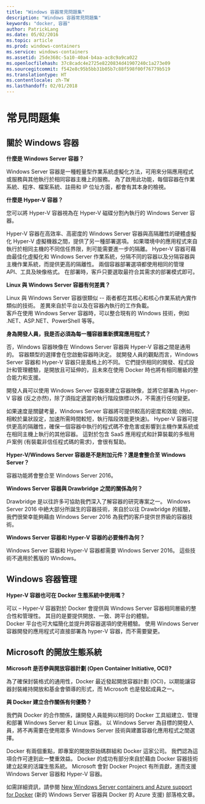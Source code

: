 ```yaml
---
title: "Windows 容器常見問題集"
description: "Windows 容器常見問題集"
keywords: "docker, 容器"
author: PatrickLang
ms.date: 05/02/2016
ms.topic: article
ms.prod: windows-containers
ms.service: windows-containers
ms.assetid: 25de368c-5a10-40a4-b4aa-ac8c9a9ca022
ms.openlocfilehash: 37c8cadc4e2725e8220834d41907240c1a273e09
ms.sourcegitcommit: f542e8c95b5bb31b05b7c88f598f00f76779b519
ms.translationtype: HT
ms.contentlocale: zh-TW
ms.lasthandoff: 02/01/2018
---
```

# <a name="frequently-asked-questions"></a>常見問題集

## <a name="about-windows-containers"></a>關於 Windows 容器

**什麼是 Windows Server 容器？**

Windows Server 容器是一種輕量型作業系統虛擬化方法，可用來分隔應用程式或服務與其他執行於相同容器主機上的服務。 為了啟用此功能，每個容器在作業系統、程序、檔案系統、註冊和 IP 位址方面，都會有其本身的檢視。  

**什麼是 Hyper-V 容器？**

您可以將 Hyper-V 容器視為在 Hyper-V 磁碟分割內執行的 Windows Server 容器。

Hyper-V 容器在高效率、高密度的 Windows Server 容器與高隔離性的硬體虛擬化 Hyper-V 虛擬機器之間，提供了另一種部署選項。 如果環境中的應用程式來自執行於相同主機的不同信任界限，則可能需要進一步的隔離。 Hyper-V 容器可藉由最佳化虛擬化和 Windows Server 作業系統，分隔不同的容器以及分隔容器與主機作業系統，而提供更高的隔離性。 兩個容器部署選項都使用相同的管理 API、工具及映像格式。 在部署時，客戶只要選取最符合其需求的部署模式即可。

**Linux 與 Windows Server 容器有何差異？**

Linux 與 Windows Server 容器很類似 -- 兩者都在其核心和核心作業系統內實作類似的技術。 差異來自於平台以及在容器內執行的工作負載。  
客戶在使用 Windows Server 容器時，可以整合現有的 Windows 技術，例如 .NET、ASP.NET、PowerShell 等等。

**身為開發人員，我是否必須為每一種容器重新撰寫應用程式？**

否，Windows 容器映像在 Windows Server 容器與 Hyper-V 容器之間是通用的。 容器類型的選擇會在您啟動容器時決定。 就開發人員的觀點而言，Windows Server 容器和 Hyper-V 容器只是風格上的不同。 它們提供相同的開發、程式設計和管理體驗，是開放且可延伸的，且未來在使用 Docker 時也將有相同層級的整合能力和支援。

開發人員可以使用 Windows Server 容器來建立容器映像，並將它部署為 Hyper-V 容器 (反之亦然)，除了須指定適當的執行階段旗標以外，不需進行任何變更。

如果速度是關鍵考量，Windows Server 容器將可提供較高的密度和效能 (例如，相較於巢狀設定，加速所需時間較短，執行階段效能更快速)。 Hyper-V 容器可提供更高的隔離性，確保一個容器中執行的程式碼不會危害或影響到主機作業系統或在相同主機上執行的其他容器。 這對於包含 SaaS 應用程式和計算裝載的多租用戶案例 (有裝載非信任程式碼的需求)，會很有幫助。

**Hyper-V/Windows Server 容器是不是附加元件？還是會整合至 Windows Server？**

容器功能將會整合至 Windows Server 2016。  

**Windows Server 容器與 Drawbridge 之間的關係為何？**

Drawbridge 是以往許多可協助我們深入了解容器的研究專案之一。  Windows Server 2016 中絶大部分所誕生的容器技術，來自於以往 Drawbridge 的經驗，我們很榮幸能夠藉由 Windows Server 2016 為我們的客戶提供世界級的容器技術。

**Windows Server 容器和 Hyper-V 容器的必要條件為何？**

Windows Server 容器和 Hyper-V 容器都需要 Windows Server 2016。 這些技術不適用於舊版的 Windows。


## <a name="windows-container-management"></a>Windows 容器管理

**Hyper-V 容器也可在 Docker 生態系統中使用嗎？**

可以 – Hyper-V 容器對於 Docker 會提供與 Windows Server 容器相同層級的整合性和管理性。  其目的是要提供開放、一致、跨平台的體驗。  
Docker 平台也可大幅簡化並提升跨容器選項的使用體驗。 使用 Windows Server 容器開發的應用程式可直接部署為 hyper-V 容器，而不需要變更。


## <a name="microsofts-open-ecosystem"></a>Microsoft 的開放生態系統

**Microsoft 是否參與開放容器計劃 (Open Container Initiative, OCI)?**

為了確保封裝格式的通用性，Docker 最近發起開放容器計劃 (OCI)，以期能讓容器封裝維持開放和基金會領導的形式，而 Microsoft 也是發起成員之一。

**與 Docker 建立合作關係有何優勢？**

我們與 Docker 的合作關係，讓開發人員能夠以相同的 Docker 工具組建立、管理和部署 Windows Server 和 Linux 容器。 以 Windows Server 為目標的開發人員，將不再需要在使用眾多 Windows Server 技術與建置容器化應用程式之間選擇。  

Docker 有兩個重點，即專案的開放原始碼群組和 Docker 這家公司。 我們認為這項合作可達到此一雙重效益。 Docker 的成功有部分來自於藉由 Docker 容器技術建立起來的活躍生態系統。 Microsoft 會對 Docker Project 有所貢獻，進而支援 Windows Server 容器和 Hyper-V 容器。  

如需詳細資訊，請參閱 [New Windows Server containers and Azure support for Docker](http://azure.microsoft.com/blog/2014/10/15/new-windows-server-containers-and-azure-support-for-docker/?WT.mc_id=Blog_ServerCloud_Announce_TTD) (新的 Windows Server 容器與 Docker 的 Azure 支援) 部落格文章。
